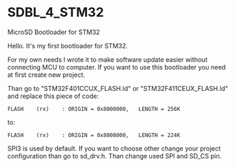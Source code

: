 # SDBL_4_STM32
MicroSD Bootloader for STM32

Hello. It's my first bootloader for STM32.

For my own needs I wrote it to make software update easier without connecting MCU to computer.
If you want to use this bootloader you need at first create new project.

Than go to "STM32F401CCUX_FLASH.ld" or "STM32F411CEUX_FLASH.ld" and replace this piece of code:

    FLASH    (rx)    : ORIGIN = 0x8000000,   LENGTH = 256K
    
to:
    
    FLASH    (rx)    : ORIGIN = 0x8008000,   LENGTH = 224K
    
SPI3 is used by default. If you want to choose other change your project configuration than go to sd_drv.h. Than change used SPI and SD_CS pin.
